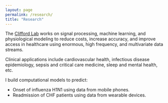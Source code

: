 ```yaml
---
layout: page
permalink: /research/
title: "Research"
---
```


The [Clifford Lab](http://gdclifford.info) works on signal processing, machine learning, and physiological modeling to reduce costs, increase accuracy, and improve access in healthcare using enormous, high frequency, and multivariate data streams.

Clinical applications include cardiovascular health, infectious disease epidemiology, sepsis and critical care medicine, sleep and mental health, etc.

I build computational models to predict:

+ Onset of influenza H1N1 using data from mobile phones.
+ Readmission of CHF patients using data from wearable devices.
